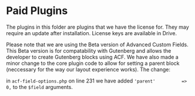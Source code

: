 # Paid Plugins

The plugins in this folder are plugins that we have the license for.  They may require an update after installation.  License keys are available in Drive.

Please note that we are using the Beta version of Advanced Custom Fields. This Beta version is for compatability with Gutenberg and allows the developer to create Gutenberg blocks using ACF. We have also made a minor change to the core plugin code to allow for setting a parent block (neccessary for the way our layout experience works). The change:

in `acf-field-options.php` on line 231 we have added `'parent'          => 0,` to the `$field` arguments.